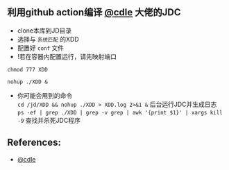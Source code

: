## 利用github action编译 [@cdle](https://github.com/cdle/jd_study.git) 大佬的JDC
- clone本库到JD目录
- 选择与 `系统匹配` 的XDD
- 配置好 `conf` 文件
- !若在容器内配置运行，请先映射端口
```text
chmod 777 XDD
```
```text
nohup ./XDD &
```
- 你可能会用到的命令  
   `cd /jd/XDD && nohup ./XDD > XDD.log 2>&1 &`                              后台运行JDC并生成日志  
   `ps -ef | grep ./XDD | grep -v grep | awk '{print $1}' | xargs kill -9`   查找并杀死JDC程序
## References:
- [@cdle](https://github.com/cdle/jd_study.git)
